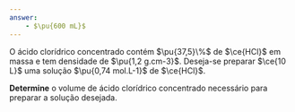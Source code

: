 ```yaml
---
answer:
    - $\pu{600 mL}$
---
```


O ácido clorídrico concentrado contém $\pu{37,5}\%$ de $\ce{HCl}$ em massa e tem densidade de $\pu{1,2 g.cm-3}$. Deseja-se preparar $\ce{10 L}$ uma solução $\pu{0,74 mol.L-1}$ de $\ce{HCl}$.

**Determine** o volume de ácido clorídrico concentrado necessário para preparar a solução desejada.

